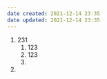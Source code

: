 ```yaml
---
date created: 2021-12-14 23:35
date updated: 2021-12-14 23:35
---
```


1. 231
   1. 123
   2. 123
   3.
2.

